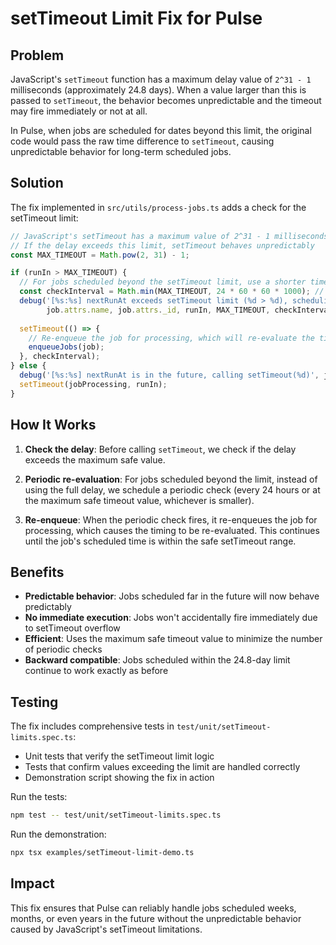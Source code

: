 # setTimeout Limit Fix for Pulse

## Problem

JavaScript's `setTimeout` function has a maximum delay value of `2^31 - 1` milliseconds (approximately 24.8 days). When a value larger than this is passed to `setTimeout`, the behavior becomes unpredictable and the timeout may fire immediately or not at all.

In Pulse, when jobs are scheduled for dates beyond this limit, the original code would pass the raw time difference to `setTimeout`, causing unpredictable behavior for long-term scheduled jobs.

## Solution

The fix implemented in `src/utils/process-jobs.ts` adds a check for the setTimeout limit:

```typescript
// JavaScript's setTimeout has a maximum value of 2^31 - 1 milliseconds (approximately 24.8 days)
// If the delay exceeds this limit, setTimeout behaves unpredictably
const MAX_TIMEOUT = Math.pow(2, 31) - 1;

if (runIn > MAX_TIMEOUT) {
  // For jobs scheduled beyond the setTimeout limit, use a shorter timeout and re-check periodically
  const checkInterval = Math.min(MAX_TIMEOUT, 24 * 60 * 60 * 1000); // Check every 24 hours or at the limit
  debug('[%s:%s] nextRunAt exceeds setTimeout limit (%d > %d), scheduling periodic check in %d ms', 
        job.attrs.name, job.attrs._id, runIn, MAX_TIMEOUT, checkInterval);
  
  setTimeout(() => {
    // Re-enqueue the job for processing, which will re-evaluate the timing
    enqueueJobs(job);
  }, checkInterval);
} else {
  debug('[%s:%s] nextRunAt is in the future, calling setTimeout(%d)', job.attrs.name, job.attrs._id, runIn);
  setTimeout(jobProcessing, runIn);
}
```

## How It Works

1. **Check the delay**: Before calling `setTimeout`, we check if the delay exceeds the maximum safe value.

2. **Periodic re-evaluation**: For jobs scheduled beyond the limit, instead of using the full delay, we schedule a periodic check (every 24 hours or at the maximum safe timeout value, whichever is smaller).

3. **Re-enqueue**: When the periodic check fires, it re-enqueues the job for processing, which causes the timing to be re-evaluated. This continues until the job's scheduled time is within the safe setTimeout range.

## Benefits

- **Predictable behavior**: Jobs scheduled far in the future will now behave predictably
- **No immediate execution**: Jobs won't accidentally fire immediately due to setTimeout overflow
- **Efficient**: Uses the maximum safe timeout value to minimize the number of periodic checks
- **Backward compatible**: Jobs scheduled within the 24.8-day limit continue to work exactly as before

## Testing

The fix includes comprehensive tests in `test/unit/setTimeout-limits.spec.ts`:

- Unit tests that verify the setTimeout limit logic
- Tests that confirm values exceeding the limit are handled correctly
- Demonstration script showing the fix in action

Run the tests:
```bash
npm test -- test/unit/setTimeout-limits.spec.ts
```

Run the demonstration:
```bash
npx tsx examples/setTimeout-limit-demo.ts
```

## Impact

This fix ensures that Pulse can reliably handle jobs scheduled weeks, months, or even years in the future without the unpredictable behavior caused by JavaScript's setTimeout limitations.
